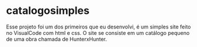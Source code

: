 # catalogosimples
Esse projeto foi um dos primeiros que eu desenvolvi, é um simples site feito no VisualCode com html e css. O site se consiste em um catálogo pequeno de uma obra chamada de HunterxHunter.
